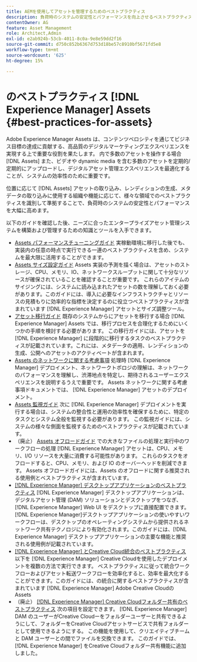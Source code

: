 ```yaml
---
title: AEMを使用してアセットを管理するためのベストプラクティス
description: 負荷時のシステムの安定性とパフォーマンスを向上させるベストプラクティスを特定し、それに従う。 [!DNL Experience Manager] アセットの取り込みと処理に使用される Assets のデプロイメントと機能。
contentOwner: AG
feature: Asset Management
role: Architect,Admin
exl-id: e2ab924b-53cb-4011-8c0a-9e8e59dd2f16
source-git-commit: d750c852b6367d753d18be57c8910bf5671fd5e8
workflow-type: tm+mt
source-wordcount: '625'
ht-degree: 15%

---
```


# のベストプラクティス [!DNL Experience Manager] Assets {#best-practices-for-assets}

Adobe Experience Manager Assets は、コンテンツベロシティを通じてビジネス目標の達成に貢献する、高品質のデジタルマーケティングエクスペリエンスを実現する上で重要な役割を果たします。 内で多数のアセットを操作する場合 [!DNL Assets] また、ビデオや dynamic media を含む多数のアセットを定期的/定期的にアップロードし、デジタルアセット管理エクスペリエンスを最適化することが、システムの効率性のために重要です。

位置に応じて [!DNL Assets] アセットの取り込み、レンディションの生成、メタデータの取り込みに使用する組織や機能に応じて、様々な領域でのベストプラクティスを識別して準拠することで、負荷時のシステムの安定性とパフォーマンスを大幅に高めます。

以下のガイドを確認した後、ニーズに合ったエンタープライズアセット管理システムを構築および管理するための知識とツールを入手できます。

* [Assets パフォーマンスチューニングガイド](performance-tuning-guidelines.md)
実稼動環境に移行した後でも、実装内の任意の時点で実行できる一連のベストプラクティスを含め、システムを最大限に活用することができます。
* [Assets サイズ設定ガイド](assets-sizing-guide.md)
Assets 実装の予測を描く場合は、アセットのストレージ、CPU、メモリ、IO、ネットワークスループットに関して十分なリソースが確保されていることを確認することが重要です。 これらのアイテムのサイジングには、システムに読み込まれたアセットの数を理解しておく必要があります。このガイドには、導入に必要なインフラストラクチャとリソースの見積もりに効率的な指標を決定するのに役立つベストプラクティスが含まれています [!DNL Experience Manager] アセットとサイズ調整ツール。
* [アセット移行ガイド](assets-migration-guide.md)
既存のシステムからにアセットを移行する場合 [!DNL Experience Manager] Assets では、移行プロセスを合理化するためにいくつかの手順を検討する必要があります。 この移行ガイドには、アセットを [!DNL Experience Manager] に段階的に移行するタスクのベストプラクティスが記載されています。これには、メタデータの適用、レンディションの生成、公開へのアセットのアクティベートが含まれます。
* [Assets のネットワークに関する考慮事項](assets-network-considerations.md)
処理時 [!DNL Experience Manager] デプロイメント、ネットワークトポロジの理解は、ネットワークのパフォーマンスを理解し、渋滞地点を特定し、期待されるユーザーエクスペリエンスを説明するうえで重要です。 Assets ネットワークに関する考慮事項ドキュメントでは、 [!DNL Experience Manager] アセットのデプロイメント。
* [Assets 監視ガイド](assets-monitoring-best-practices.md)
次に [!DNL Experience Manager] デプロイメントを実行する場合は、システムの整合性と運用の効率性を確保するために、特定のタスクとシステム全般を監視する必要があります。 この監視ガイドには、システムの様々な側面を監視するためのベストプラクティスが記載されています。
* （廃止） [Assets オフロードガイド](assets-offloading-best-practices.md)
での大きなファイルの処理と実行中のワークフローの処理 [!DNL Experience Manager] アセットは、CPU、メモリ、I/O リソースを大量に消費する可能性があります。 これらのタスクをオフロードすると、CPU、メモリ、および IO のオーバーヘッドを削減できます。 Assets オフロードガイドには、Assets のオフロードに関する推奨される使用例とベストプラクティスが含まれています。
* [[!DNL Experience Manager] デスクトップアプリケーションのベストプラクティス](https://helpx.adobe.com/jp/experience-manager/desktop-app/aem-desktop-app-best-practices.html)
   [!DNL Experience Manager] デスクトップアプリケーションは、デジタルアセット管理 (DAM) ソリューションとデスクトップをつなぎ、 [!DNL Experience Manager] Web UI をデスクトップに直接配置できます。 [!DNL Experience Manager]デスクトップアプリケーションの使いやすいワークフローは、デスクトップのオペレーティングシステムから提供されるネットワーク共有テクノロジにより有効化されます。このガイドには、[!DNL Experience Manager] デスクトップアプリケーションの主要な機能と推奨される使用例が記載されています。
* [[!DNL Experience Manager] とCreative Cloud統合のベストプラクティス](aem-cc-integration-best-practices.md)
以下を [!DNL Experience Manager] Creative Cloudを使用したデプロイメントを複数の方法で実行できます。 ベストプラクティスに従って統合ワークフローおよびアセット転送ワークフローを効率化すると、効率を最大化することができます。このガイドには、の統合に関するベストプラクティスが含まれています [!DNL Experience Manager] Adobe Creative Cloudの Assets
* （廃止） [[!DNL Experience Manager] Creative Cloudフォルダー共有のベストプラクティス](aem-cc-folder-sharing-best-practices.md)
次の項目を設定できます。 [!DNL Experience Manager] DAM のユーザーがCreative Cloudーをフォルダーユーザーと共有できるようにして、フォルダーをCreative Cloudアセットサービスで共有フォルダーとして使用できるようにする。 この機能を使用して、クリエイティブチームと DAM ユーザーとの間でファイルを交換できます。 このガイドでは、 [!DNL Experience Manager] をCreative Cloudフォルダー共有機能に追加しました。
